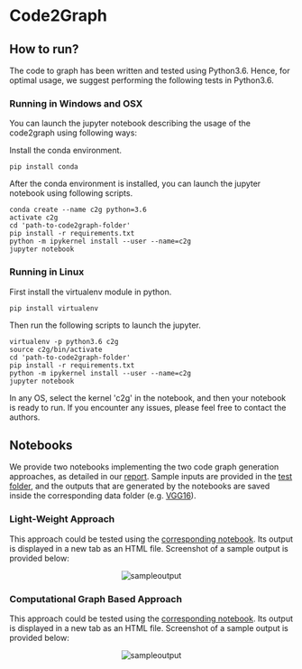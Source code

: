 # Code2Graph

## How to run?
The code to graph has been written and tested using Python3.6. Hence, for optimal usage, we suggest performing the following tests in Python3.6.

### Running in Windows and OSX
You can launch the jupyter notebook describing the usage of the code2graph using following ways:

Install the conda environment. 
```
pip install conda
```
After the conda environment is installed, you can launch the jupyter notebook using following scripts.
```
conda create --name c2g python=3.6
activate c2g
cd 'path-to-code2graph-folder'
pip install -r requirements.txt
python -m ipykernel install --user --name=c2g
jupyter notebook
```
### Running in Linux
First install the virtualenv module in python.
```
pip install virtualenv
```
Then run the following scripts to launch the jupyter.
```
virtualenv -p python3.6 c2g
source c2g/bin/activate
cd 'path-to-code2graph-folder'
pip install -r requirements.txt
python -m ipykernel install --user --name=c2g
jupyter notebook
```

In any OS, select the kernel 'c2g' in the notebook, and then your notebook is ready to run. If you encounter any issues, please feel free to contact the authors.

## Notebooks

We provide two notebooks implementing the two code graph generation approaches, as detailed in our [report](reports/milestone3/). Sample inputs are provided in the [test folder](core/test/), and the outputs that are generated by the notebooks are saved inside the corresponding data folder (e.g. [VGG16](core/test/VGG16/)).


### Light-Weight Approach

This approach could be tested using the [corresponding notebook](testScript/light_weight.ipynb). Its output is displayed in a new tab as an HTML file. Screenshot of a sample output is provided below:

<p align="center">
 <img align="center" src="https://github.com/deepcurator/DCC/blob/master/docs/Sample_Output_1_.png" alt="sampleoutput">
</p>


### Computational Graph Based Approach

This approach could be tested using the [corresponding notebook](testScript/computational_graph_based.ipynb). Its output is displayed in a new tab as an HTML file. Screenshot of a sample output is provided below:

<p align="center">
 <img align="center" src="https://github.com/deepcurator/DCC/blob/master/docs/Sample_Output_0.png" alt="sampleoutput">
</p>



